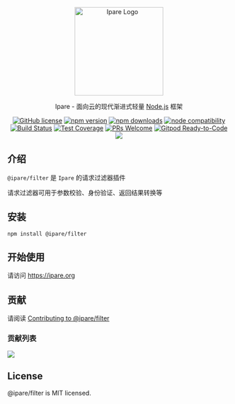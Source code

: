 <p align="center">
  <a href="https://ipare.org/" target="blank"><img src="https://ipare.org/images/logo.png" alt="Ipare Logo" width="200"/></a>
</p>

<p align="center">Ipare - 面向云的现代渐进式轻量 <a href="http://nodejs.org" target="_blank">Node.js</a> 框架</p>
<p align="center">
    <a href="https://github.com/ipare/filter/blob/main/LICENSE" target="_blank"><img src="https://img.shields.io/badge/license-MIT-blue.svg" alt="GitHub license" /></a>
    <a href=""><img src="https://img.shields.io/npm/v/@ipare/filter.svg" alt="npm version"></a>
    <a href=""><img src="https://badgen.net/npm/dt/@ipare/filter" alt="npm downloads"></a>
    <a href="https://nodejs.org/en/about/releases/"><img src="https://img.shields.io/node/v/vite.svg" alt="node compatibility"></a>
    <a href="#"><img src="https://github.com/ipare/filter/actions/workflows/test.yml/badge.svg?branch=main" alt="Build Status"></a>
    <a href="https://codecov.io/gh/ipare/filter/branch/main"><img src="https://img.shields.io/codecov/c/github/ipare/filter/main.svg" alt="Test Coverage"></a>
    <a href="https://github.com/ipare/filter/pulls"><img src="https://img.shields.io/badge/PRs-welcome-brightgreen.svg" alt="PRs Welcome"></a>
    <a href="https://gitpod.io/#https://github.com/ipare/filter"><img src="https://img.shields.io/badge/Gitpod-Ready--to--Code-blue?logo=gitpod" alt="Gitpod Ready-to-Code"></a>
    <a href="https://paypal.me/ihalwang" target="_blank"><img src="https://img.shields.io/badge/Donate-PayPal-ff3f59.svg"/></a>
</p>

## 介绍

`@ipare/filter` 是 `Ipare` 的请求过滤器插件

请求过滤器可用于参数校验、身份验证、返回结果转换等

## 安装

```
npm install @ipare/filter
```

## 开始使用

请访问 <https://ipare.org>

## 贡献

请阅读 [Contributing to @ipare/filter](https://github.com/ipare/filter/blob/main/CONTRIBUTING.md)

### 贡献列表

<a href="https://github.com/ipare/filter/graphs/contributors">
  <img src="https://contrib.rocks/image?repo=ipare/filter" />
</a>

## License

@ipare/filter is MIT licensed.

